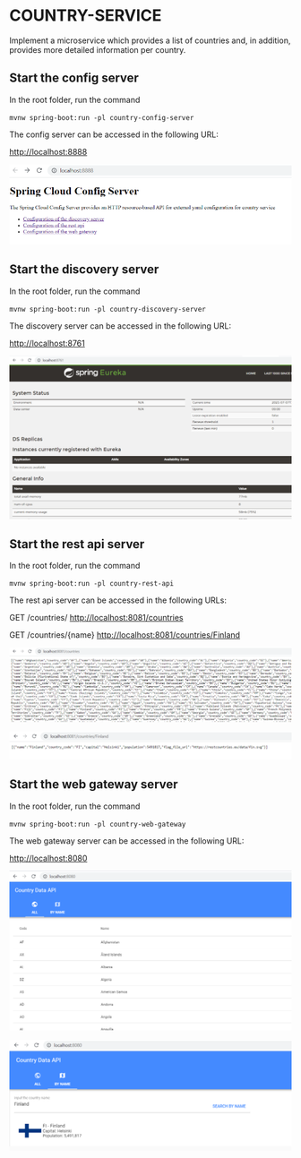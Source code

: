 # COUNTRY-SERVICE
Implement a microservice which provides a list of countries and, in addition, provides more detailed information per country.

## Start the config server
In the root folder, run the command

`mvnw spring-boot:run -pl country-config-server`

The config server can be accessed in the following URL: 

[http://localhost:8888](http://localhost:8888)

![config-server](docs/config-server-screenshot.png)

## Start the discovery server
In the root folder, run the command

`mvnw spring-boot:run -pl country-discovery-server`

The discovery server can be accessed in the following URL: 

[http://localhost:8761](http://localhost:8761)

![discovery-server](docs/discovery-server-screenshot.png)

## Start the rest api server
In the root folder, run the command

`mvnw spring-boot:run -pl country-rest-api`

The rest api server can be accessed in the following URLs: 

GET /countries/ [http://localhost:8081/countries](http://localhost:8081/countries)

GET /countries/{name} [http://localhost:8081/countries/Finland](http://localhost:8081/countries/Finland)

![rest-api-1](docs/rest-api-countries-screenshot.png)

![rest-api-2](docs/rest-api-countryByName-screenshot.png)

## Start the web gateway server
In the root folder, run the command

`mvnw spring-boot:run -pl country-web-gateway`

The web gateway server can be accessed in the following URL: 

[http://localhost:8080](http://localhost:8080)


![web-gateway-1](docs/web-gateway-countries-screenshot.png)

![web-gateway-2](docs/web-gateway-countryByName-screenshot.png)